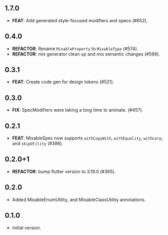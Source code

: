 ## 1.7.0

 - **FEAT**: Add generated style-focused modifiers and specs (#652).

## 0.4.0

 - **REFACTOR**: Rename `MixableProperty` to `MixableType` (#574).
 - **REFACTOR**: mix generator clean up and mix semantic changes (#569).

## 0.3.1

 - **FEAT**: Create code gen for design tokens (#521).

## 0.3.0

 - **FIX**: SpecModifiers were taking a long time to animate. (#457).

## 0.2.1

 - **FEAT**: MixableSpec now supports `withCopyWith`, `withEquality`, `withLerp`, and `skipUtility` (#396).

## 0.2.0+1

 - **REFACTOR**: bump flutter version to 3.19.0 (#365).

## 0.2.0

- Added MixableEnumUtility, and MixableClassUtility annotations.

## 0.1.0

- Initial version.

